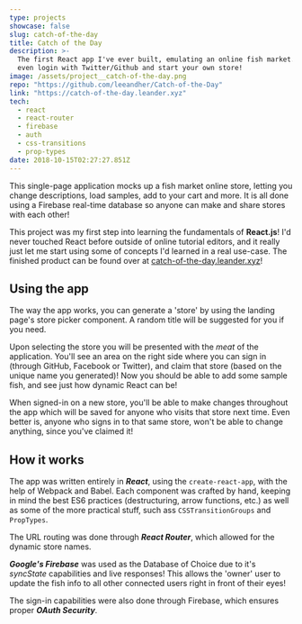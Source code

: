 ```yaml
---
type: projects
showcase: false
slug: catch-of-the-day
title: Catch of the Day
description: >-
  The first React app I've ever built, emulating an online fish market. You can
  even login with Twitter/Github and start your own store!
image: /assets/project__catch-of-the-day.png
repo: "https://github.com/leeandher/Catch-of-the-Day"
link: "https://catch-of-the-day.leander.xyz"
tech:
  - react
  - react-router
  - firebase
  - auth
  - css-transitions
  - prop-types
date: 2018-10-15T02:27:27.851Z
---
```


This single-page application mocks up a fish market online store, letting you change descriptions, load samples, add to your cart and more. It is all done using a Firebase real-time database so anyone can make and share stores with each other!

This project was my first step into learning the fundamentals of **React.js**! I'd never touched React before outside of online tutorial editors, and it really just let me start using some of concepts I'd learned in a real use-case. The finished product can be found over at [catch-of-the-day.leander.xyz](https://catch-of-the-day.leander.xyz)!

## Using the app

The way the app works, you can generate a 'store' by using the landing page's store picker component. A random title will be suggested for you if you need.

Upon selecting the store you will be presented with the _meat_ of the application. You'll see an area on the right side where you can sign in (through GitHub, Facebook or Twitter), and claim that store (based on the unique name you generated)! Now you should be able to add some sample fish, and see just how dynamic React can be!

When signed-in on a new store, you'll be able to make changes throughout the app which will be saved for anyone who visits that store next time. Even better is, anyone who signs in to that same store, won't be able to change anything, since you've claimed it!

## How it works

The app was written entirely in **_React_**, using the `create-react-app`, with the help of Webpack and Babel. Each component was crafted by hand, keeping in mind the best ES6 practices (destructuring, arrow functions, etc.) as well as some of the more practical stuff, such ass `CSSTransitionGroups` and `PropTypes`.

The URL routing was done through **_React Router_**, which allowed for the dynamic store names.

**_Google's Firebase_** was used as the Database of Choice due to it's _syncState_ capabilities and live responses! This allows the 'owner' user to update the fish info to all other connected users right in front of their eyes!

The sign-in capabilities were also done through Firebase, which ensures proper **_OAuth Security_**.

